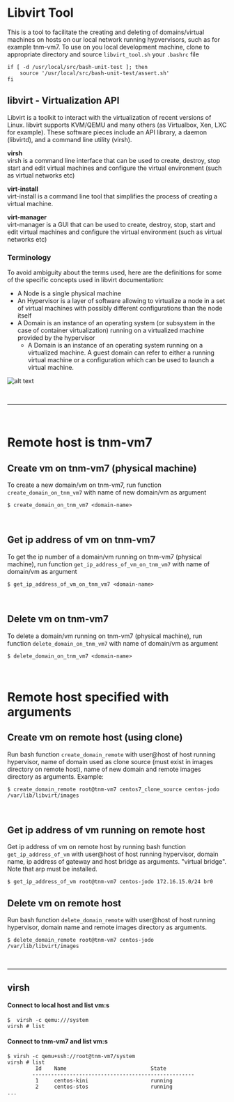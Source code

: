 # Libvirt Tool
This is a tool to facilitate the creating and deleting of domains/virtual machines on hosts on our local network running 
hypvervisors, such as for example tnm-vm7. To use on you local development machine, clone to appropriate  directory and 
source `libvirt_tool.sh` your `.bashrc` file

```shell
if [ -d /usr/local/src/bash-unit-test ]; then
    source '/usr/local/src/bash-unit-test/assert.sh'
fi
```


## libvirt - Virtualization API
Libvirt is a toolkit to interact with the virtualization of recent versions of Linux. libvirt supports KVM/QEMU and many 
others (as Virtualbox, Xen, LXC for example). These software pieces include an API library, a daemon (libvirtd), and a 
command line utility (virsh).
 
**virsh**  
virsh is a command line interface that can be used to create, destroy, stop start and edit virtual machines and configure 
the virtual environment (such as virtual networks etc)
 
**virt-install**  
virt-install is a command line tool that simplifies the process of creating a virtual machine.
 
**virt-manager**  
virt-manager is a GUI that can be used to create, destroy, stop, start and edit virtual machines and configure the 
virtual environment (such as virtual networks etc)

### Terminology
To avoid ambiguity about the terms used, here are the definitions for some of the specific concepts used in libvirt 
documentation:

* A Node is a single physical machine
* An Hypervisor is a layer of software allowing to virtualize a node in a set of virtual machines with possibly 
different configurations than the node itself
* A Domain is an instance of an operating system (or subsystem in the case of container virtualization) running on a 
virtualized machine provided by the hypervisor
    * A Domain is an instance of an operating system running on a virtualized machine. A guest domain can refer to 
    either a running virtual machine or a configuration which can be used to launch a virtual machine.

![alt text](https://libvirt.org/node.gif "")

&nbsp;
***
&nbsp;

# Remote host is tnm-vm7
## Create vm on tnm-vm7 (physical machine)
To create a new domain/vm on tnm-vm7, run function `create_domain_on_tnm_vm7` with name of new domain/vm as argument
```shell
$ create_domain_on_tnm_vm7 <domain-name>
```
&nbsp;

## Get ip address of vm on tnm-vm7
To get the ip number of a domain/vm running on tnm-vm7 (physical machine), run function `get_ip_address_of_vm_on_tnm_vm7` 
with name of domain/vm as argument
```shell
$ get_ip_address_of_vm_on_tnm_vm7 <domain-name>
```
&nbsp;

## Delete vm on tnm-vm7
To delete a domain/vm running on tnm-vm7 (physical machine), run function `delete_domain_on_tnm_vm7` with name of 
domain/vm as argument
```shell
$ delete_domain_on_tnm_vm7 <domain-name>
```
&nbsp;

# Remote host specified with arguments
## Create vm on remote host (using clone)
Run bash function `create_domain_remote` with user@host of host running hypervisor, name of domain used as clone source 
(must exist in images directory on remote host), name of new domain and remote images directory as arguments.
Example:
```shell
$ create_domain_remote root@tnm-vm7 centos7_clone_source centos-jodo /var/lib/libvirt/images
```
&nbsp;

## Get ip address of vm running on remote host
Get ip address of vm on remote host by running bash function `get_ip_address_of_vm` with user@host of host running 
hypervisor, domain name, ip address of gateway and host bridge as arguments. 
"virtual bridge". Note that arp must be installed. 
```shell
$ get_ip_address_of_vm root@tnm-vm7 centos-jodo 172.16.15.0/24 br0
```
## Delete vm on remote host
Run bash function `delete_domain_remote` with user@host of host running hypervisor, domain name and remote images 
directory as arguments.
```shell
$ delete_domain_remote root@tnm-vm7 centos-jodo /var/lib/libvirt/images
```
&nbsp;

***
## virsh
#### Connect to local host and list vm:s
```shell
$  virsh -c qemu:///system
virsh # list
```
#### Connect to tnm-vm7 and list vm:s
```shell
$ virsh -c qemu+ssh://root@tnm-vm7/system
virsh # list
         Id    Name                           State
        ----------------------------------------------------
         1     centos-kini                    running
         2     centos-stos                    running
...
```
